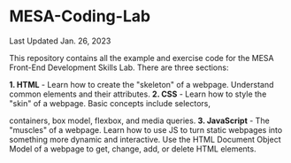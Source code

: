 # MESA-Coding-Lab
Last Updated Jan. 26, 2023

This repository contains all the example and exercise code for the MESA Front-End Development Skills Lab.
There are three sections:

  **1. HTML** - Learn how to create the "skeleton" of a webpage. Understand common elements and their attributes.
  **2. CSS** - Learn how to style the "skin" of a webpage. Basic concepts include selectors, <div> containers, box model, flexbox, and media queries.
  **3. JavaScript** - The "muscles" of a webpage. Learn how to use JS to turn static webpages into something more dynamic and interactive. Use the HTML Document Object Model of a webpage to get, change, add, or delete HTML elements.
